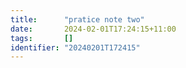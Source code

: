 ```yaml
---
title:      "pratice note two"
date:       2024-02-01T17:24:15+11:00
tags:       []
identifier: "20240201T172415"
---
```



